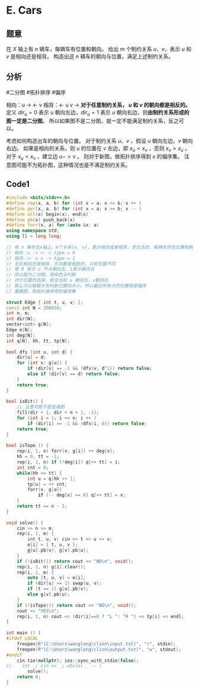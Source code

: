 # E. Cars
## 题意
在 $X$ 轴上有 $n$ 辆车，每辆车有位置和朝向。
给出 $m$ 个制约关系 $u、v$，表示 $u$ 和 $v$ 是相向还是相背。
构造出这 $n$ 辆车的朝向与位置，满足上述制约关系。

## 分析
#二分图 #拓扑排序 #偏序

相向：u ->     <- v
相背：<- u     v ->
**对于任意制约关系， $u$ 和 $v$ 的朝向都是相反的。**
定义 $dir_u = 0$ 表示 $u$ 朝向左边，$dir_u = 1$ 表示 $u$ 朝向右边，则**由制约关系形成的图一定是二分图**。
所以如果图不是二分图，就一定不能满足制约关系，反之可以。

考虑如何构造出车的朝向与位置。
对于制约关系 $u、v$ ，假设 $u$ 朝向左边，$v$ 朝向右边。
如果是相向的关系，则 $u$ 的位置在 $v$ 左边，即 $x_u < x_v$ ，否则 $x_v > x_u$ 。
对于 $x_u < x_v$ ，建立边 $u -> v$ 。
则对于新图，做拓扑排序得到 $x$ 的偏序集。
注意图可能不为拓扑图，这种情况也是不满足制约关系。

## Code1
```c++
#include <bits/stdc++.h>  
#define rep(x, a, b) for (int x = a; x <= b; x ++ )  
#define per(x, a, b) for (int x = a; x >= b; x -- )  
#define all(x) begin(x), end(x)  
#define pb(x) push_back(x)  
#define forr(x, a) for (auto &x: a)  
using namespace std;  
using ll = long long;  
  
// 有 n 辆车在x轴上，m个关系(u, v)，表示相向或者相背，求合法的，每辆车所在位置和朝向  
// 相向：u -> <- v type = 0  
// 背向：<- u v -> type = 1  
// 无论相向还是相背，方向都是相反的，只有位置不同  
// 用 0 表示 u 节点朝向左，1表示朝向右  
// 所以图为二分图，用染色法判断  
// 对于位置的选择，假设当前 u 朝向左，v朝向右  
// 那么可以根据关系判断位置的大小，所以最后所有点的位置就是偏序  
// 重建图，用拓扑排序得到偏序集  
  
struct Edge { int t, u, v; };  
const int N = 200010;  
int n, m;  
int dir[N];  
vector<int> g[N];  
Edge e[N];  
int deg[N];  
int q[N], hh, tt, tp[N];  
  
bool dfs (int u, int d) {  
    dir[u] = d;  
    for (int v: g[u]) {  
        if (dir[v] == -1 && !dfs(v, d^1)) return false;  
        else if (dir[v] == d) return false;  
    }  
    return true;  
}  
  
bool isBit() {  
    // 注意可能不是连通图  
    fill(dir + 1, dir + n + 1, -1);  
    for (int i = 1; i <= n; i ++ )  
        if (dir[i] == -1 && !dfs(i, 0)) return false;  
    return true;  
}  
  
bool isTopo () {  
    rep(i, 1, n) forr(v, g[i]) ++ deg[v];  
    hh = 0, tt = -1;  
    rep(i, 1, n) if (!deg[i]) q[++ tt] = i;  
    int cnt = 0;  
    while(hh <= tt) {  
        int u = q[hh ++ ];  
        tp[u] = ++ cnt;  
        forr(v, g[u])  
            if (-- deg[v] == 0) q[++ tt] = v;  
    }  
    return tt == n - 1;  
}  
  
void solve() {  
    cin >> n >> m;  
    rep(i, 1, m) {  
        int t, u, v; cin >> t >> u >> v;  
        e[i] = { t, u, v };  
        g[u].pb(v), g[v].pb(u);  
    }  
    if (!isBit()) return cout << "NO\n", void();  
    rep(i, 1, n) g[i].clear();  
    rep(i, 1, m) {  
        auto [t, u, v] = e[i];  
        if (dir[u] == 1) swap(u, v);  
        if (t == 1) g[u].pb(v);  
        else g[v].pb(u);  
    }  
    if (!isTopo()) return cout << "NO\n", void();  
    cout << "YES\n";  
    rep(i, 1, n) cout << (dir[i]==0 ? "L ": "R ") << tp[i] << endl;  
}  
  
int main () {  
#ifdef LOCAL  
    freopen(R"(C:\Users\wanglong\clion\input.txt)", "r", stdin);  
    freopen(R"(C:\Users\wanglong\clion\output.txt)", "w", stdout);  
#endif  
    cin.tie(nullptr); ios::sync_with_stdio(false);  
//    int _; cin >> _; while( _ -- )  
        solve();  
    return 0;  
}
```
